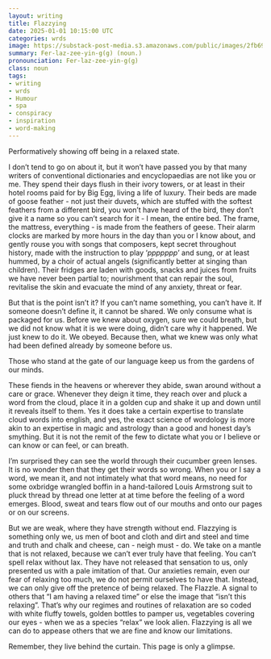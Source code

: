 ```yaml
---
layout: writing
title: Flazzying
date: 2025-01-01 10:15:00 UTC
categories: wrds
image: https://substack-post-media.s3.amazonaws.com/public/images/2fb69b00-ae1b-4a76-8909-ca73b22b4245_2912x1632.jpeg
summary: Fer-laz-zee-yin-g(g) (noun.)
pronounciation: Fer-laz-zee-yin-g(g)
class: noun
tags:
- writing
- wrds
- Humour
- spa
- conspiracy
- inspiration
- word-making
---
```


Performatively showing off being in a relaxed state.

I don’t tend to go on about it, but it won’t have passed you by that many writers of conventional dictionaries and encyclopaedias are not like you or me. They spend their days flush in their ivory towers, or at least in their hotel rooms paid for by Big Egg, living a life of luxury. Their beds are made of goose feather - not just their duvets, which are stuffed with the softest feathers from a different bird, you won’t have heard of the bird, they don’t give it a name so you can’t search for it - I mean, the entire bed. The frame, the mattress, everything - is made from the feathers of geese. Their alarm clocks are marked by more hours in the day than you or I know about, and gently rouse you with songs that composers, kept secret throughout history, made with the instruction to play ‘*ppppppp*’ and sung, or at least hummed, by a choir of actual angels (significantly better at singing than children). Their fridges are laden with goods, snacks and juices from fruits we have never been partial to; nourishment that can repair the soul, revitalise the skin and evacuate the mind of any anxiety, threat or fear.

But that is the point isn’t it? If you can’t name something, you can’t have it. If someone doesn’t define it, it cannot be shared. We only consume what is packaged for us. Before we knew about oxygen, sure we could breath, but we did not know what it is we were doing, didn’t care why it happened. We just knew to do it. We obeyed. Because then, what we knew was only what had been defined already by someone before us.

Those who stand at the gate of our language keep us from the gardens of our minds.

These fiends in the heavens or wherever they abide, swan around without a care or grace. Whenever they deign it time, they reach over and pluck a word from the cloud, place it in a golden cup and shake it up and down until it reveals itself to them. Yes it does take a certain expertise to translate cloud words into english, and yes, the exact science of wordology is more akin to an expertise in magic and astrology than a good and honest day’s smything. But it is not the remit of the few to dictate what you or I believe or can know or can feel, or can breath.

I’m surprised they can see the world through their cucumber green lenses. It is no wonder then that they get their words so wrong. When you or I say a word, we mean it, and not intimately what that word means, no need for some oxbridge wrangled boffin in a hand-tailored Louis Armstrong suit to pluck thread by thread one letter at at time before the feeling of a word emerges. Blood, sweat and tears flow out of our mouths and onto our pages or on our screens.

But we are weak, where they have strength without end. Flazzying is something only we, us men of boot and cloth and dirt and steel and time and truth and chalk and cheese, can - neigh must - do. We take on a mantle that is not relaxed, because we can’t ever truly have that feeling. You can’t spell relax without lax. They have not released that sensation to us, only presented us with a pale imitation of that. Our anxieties remain, even our fear of relaxing too much, we do not permit ourselves to have that. Instead, we can only give off the pretence of being relaxed. The Flazzle. A signal to others that “I am having a relaxed time” or else the image that “isn’t this relaxing”. That’s why our regimes and routines of relaxation are so coded with white fluffy towels, golden bottles to pamper us, vegetables covering our eyes - when we as a species “relax” we look alien. Flazzying is all we can do to appease others that we are fine and know our limitations. 

Remember, they live behind the curtain. This page is only a glimpse. 